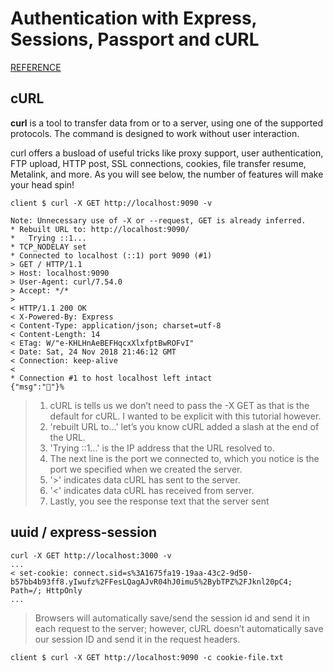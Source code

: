 # Authentication with Express, Sessions, Passport and cURL

[REFERENCE](https://medium.com/@evangow/server-authentication-basics-express-sessions-passport-and-curl-359b7456003d)

## cURL

**curl** is a tool to transfer data from or to a server, using one of the supported protocols. The command is designed to work without user interaction.

curl offers a busload of useful tricks like proxy support, user authentication, FTP upload, HTTP post, SSL connections, cookies, file transfer resume, Metalink, and more. As you will see below, the number of features will make your head spin!

`client $ curl -X GET http://localhost:9090 -v`

```
Note: Unnecessary use of -X or --request, GET is already inferred.
* Rebuilt URL to: http://localhost:9090/
*   Trying ::1...
* TCP_NODELAY set
* Connected to localhost (::1) port 9090 (#1)
> GET / HTTP/1.1
> Host: localhost:9090
> User-Agent: curl/7.54.0
> Accept: */*
>
< HTTP/1.1 200 OK
< X-Powered-By: Express
< Content-Type: application/json; charset=utf-8
< Content-Length: 14
< ETag: W/"e-KHLHnAeBEFHqcxXlxfptBwROFvI"
< Date: Sat, 24 Nov 2018 21:46:12 GMT
< Connection: keep-alive
<
* Connection #1 to host localhost left intact
{"msg":"👋"}%
```

> 1. cURL is tells us we don’t need to pass the -X GET as that is the default for cURL. I wanted to be explicit with this tutorial however.
> 2. 'rebuilt URL to…' let’s you know cURL added a slash at the end of the URL.
> 3. 'Trying ::1…' is the IP address that the URL resolved to.
> 4. The next line is the port we connected to, which you notice is the port we specified when we created the server.
> 5. '>' indicates data cURL has sent to the server.
> 6. '<' indicates data cURL has received from server.
> 7. Lastly, you see the response text that the server sent

## uuid / express-session

```
curl -X GET http://localhost:3000 -v
...
< set-cookie: connect.sid=s%3A1675fa19-19aa-43c2-9d50-b57bb4b93ff8.yIwufz%2FFesLQagAJvR04hJ0imu5%2BybTPZ%2FJknl20pC4; Path=/; HttpOnly
...
```

> Browsers will automatically save/send the session id and send it in each request to the server; however, cURL doesn’t automatically save our session ID and send it in the request headers.

`client $ curl -X GET http://localhost:9090 -c cookie-file.txt`
